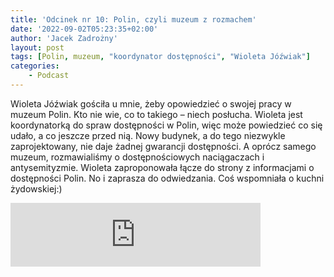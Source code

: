 ```yaml
---
title: 'Odcinek nr 10: Polin, czyli muzeum z rozmachem'
date: '2022-09-02T05:23:35+02:00'
author: 'Jacek Zadrożny'
layout: post
tags: [Polin, muzeum, "koordynator dostępności", "Wioleta Jóźwiak"]
categories:
    - Podcast
---
```


Wioleta Jóźwiak gościła u mnie, żeby opowiedzieć o swojej pracy w muzeum Polin. Kto nie wie, co to takiego – niech posłucha. Wioleta jest koordynatorką do spraw dostępności w Polin, więc może powiedzieć co się udało, a co jeszcze przed nią. Nowy budynek, a do tego niezwykle zaprojektowany, nie daje żadnej gwarancji dostępności. A oprócz samego muzeum, rozmawialiśmy o dostępnościowych naciągaczach i antysemityzmie. Wioleta zaproponowała łącze do strony z informacjami o dostępności Polin. No i zaprasza do odwiedzania. Coś wspomniała o kuchni żydowskiej:)


<iframe src="https://anchor.fm/jaczad/embed/episodes/Polin--czyli-muzeum-z-rozmachem-e1n8lv9" height="102px" width="400px" frameborder="0" scrolling="no"></iframe>